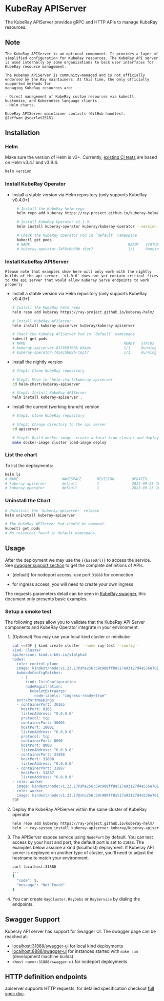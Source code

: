 <!-- markdownlint-disable MD013 -->
# KubeRay APIServer

The KubeRay APIServer provides gRPC and HTTP APIs to manage KubeRay resources.

## Note

```text
The KubeRay APIServer is an optional component. It provides a layer of simplified configuration for KubeRay resources. The KubeRay API server is used internally by some organizations to back user interfaces for KubeRay resource management.

The KubeRay APIServer is community-managed and is not officially endorsed by the Ray maintainers. At this time, the only officially supported methods for
managing KubeRay resources are:

- Direct management of KubeRay custom resources via kubectl, kustomize, and Kubernetes language clients.
- Helm charts.

KubeRay APIServer maintainer contacts (GitHub handles):
@Jeffwan @scarlet25151
```

## Installation

### Helm

Make sure the version of Helm is v3+. Currently, [existing CI tests](https://github.com/ray-project/kuberay/blob/master/.github/workflows/helm-lint.yaml) are based on Helm v3.4.1 and v3.9.4.

```sh
helm version
```

### Install KubeRay Operator

* Install a stable version via Helm repository (only supports KubeRay v0.4.0+)

  ```sh
    # Install the KubeRay helm repo
    helm repo add kuberay https://ray-project.github.io/kuberay-helm/

    # Install KubeRay Operator v1.1.0.
    helm install kuberay-operator kuberay/kuberay-operator --version v1.1.0

    # Check the KubeRay Operator Pod in `default` namespace
    kubectl get pods
    # NAME                                             READY   STATUS    RESTARTS   AGE
    # kuberay-operator-7456c6b69b-t6pt7                1/1     Running   0          172m
  ```

### Install KubeRay APIServer

```text
Please note that examples show here will only work with the nightly builds of the api-server. `v1.0.0` does not yet contain critical fixes
to the api server that would allow Kuberay Serve endpoints to work properly
```

* Install a stable version via Helm repository (only supports KubeRay v0.4.0+)

  ```sh
  # Install the KubeRay helm repo
  helm repo add kuberay https://ray-project.github.io/kuberay-helm/

  # Install KubeRay APIServer.
  helm install kuberay-apiserver kuberay/kuberay-apiserver

  # Check the KubeRay APIServer Pod in `default` namespace
  kubectl get pods
  # NAME                                             READY   STATUS    RESTARTS   AGE
  # kuberay-apiserver-857869f665-b94px               1/1     Running   0          86m
  # kuberay-operator-7456c6b69b-t6pt7                1/1     Running   0          172m
  ```

* Install the nightly version

  ```sh
  # Step1: Clone KubeRay repository

  # Step2: Move to `helm-chart/kuberay-apiserver`
  cd helm-chart/kuberay-apiserver

  # Step3: Install KubeRay APIServer
  helm install kuberay-apiserver .
  ```

* Install the current (working branch) version

  ```sh
  # Step1: Clone KubeRay repository

  # Step2: Change directory to the api server
  cd apiserver

  # Step3: Build docker image, create a local kind cluster and deploy api server (using helm)
  make docker-image cluster load-image deploy
  ```

### List the chart

To list the deployments:

```sh
helm ls
# NAME                    NAMESPACE       REVISION        UPDATED                                 STATUS          CHART                           APP VERSION
# kuberay-apiserver       default         1               2023-09-25 10:42:34.267328 +0300 EEST   deployed        kuberay-apiserver-1.0.0
# kuberay-operator        default         1               2023-09-25 10:41:48.355831 +0300 EEST   deployed        kuberay-operator-1.0.0
```

### Uninstall the Chart

```sh
# Uninstall the `kuberay-apiserver` release
helm uninstall kuberay-apiserver

# The KubeRay APIServer Pod should be removed.
kubectl get pods
# No resources found in default namespace.
```

## Usage

After the deployment we may use the `{{baseUrl}}` to access the service. See [swagger support section](https://ray-project.github.io/kuberay/components/apiserver/#swagger-support) to get the complete definitions of APIs.

* (default) for nodeport access, use port `31888` for connection

* for ingress access, you will need to create your own ingress

The requests parameters detail can be seen in [KubeRay swagger](https://github.com/ray-project/kuberay/tree/master/proto/swagger), this document only presents basic examples.

### Setup a smoke test

The following steps allow you to validate that the KubeRay API Server components and KubeRay Operator integrate in your environment.

1. (Optional) You may use your local kind cluster or minikube

    ```bash
    cat <<EOF | kind create cluster --name ray-test --config -
    kind: Cluster
    apiVersion: kind.x-k8s.io/v1alpha4
    nodes:
    - role: control-plane
      image: kindest/node:v1.23.17@sha256:59c989ff8a517a93127d4a536e7014d28e235fb3529d9fba91b3951d461edfdb
      kubeadmConfigPatches:
        - |
          kind: InitConfiguration
          nodeRegistration:
            kubeletExtraArgs:
              node-labels: "ingress-ready=true"
      extraPortMappings:
      - containerPort: 30265
        hostPort: 8265
        listenAddress: "0.0.0.0"
        protocol: tcp
      - containerPort: 30001
        hostPort: 10001
        listenAddress: "0.0.0.0"
        protocol: tcp
      - containerPort: 8000
        hostPort: 8000
        listenAddress: "0.0.0.0"
      - containerPort: 31888
        hostPort: 31888
        listenAddress: "0.0.0.0"
      - containerPort: 31887
        hostPort: 31887
        listenAddress: "0.0.0.0"
    - role: worker
      image: kindest/node:v1.23.17@sha256:59c989ff8a517a93127d4a536e7014d28e235fb3529d9fba91b3951d461edfdb
    - role: worker
      image: kindest/node:v1.23.17@sha256:59c989ff8a517a93127d4a536e7014d28e235fb3529d9fba91b3951d461edfdb
    EOF
    ```

2. Deploy the KubeRay APIServer within the same cluster of KubeRay operator

    ```sh
    helm repo add kuberay https://ray-project.github.io/kuberay-helm/
    helm -n ray-system install kuberay-apiserver kuberay/kuberay-apiserver -n ray-system --create-namespace
    ```

3. The APIServer expose service using `NodePort` by default. You can test access by your host and port, the default port is set to `31888`. The examples below assume a kind (localhost) deployment. If Kuberay API server is deployed on another type of cluster, you'll need to adjust the hostname to match your environment.

    ```sh
    curl localhost:31888
    ...
    {
      "code": 5,
      "message": "Not Found"
    }
    ```

4. You can create `RayCluster`, `RayJobs` or `RayService` by dialing the endpoints.

## Swagger Support

Kuberay API server has support for Swagger UI. The swagger page can be reached at:

* [localhost:31888/swagger-ui](localhost:31888/swagger-ui) for local kind deployments
* [localhost:8888/swagger-ui](localhost:8888/swagger-ui) for instances started with `make run` (development machine builds)
* `<host name>:31888/swagger-ui` for nodeport deployments

## HTTP definition endpoints

apiserver supports HTTP requests, for detailed specification checkout [full spec doc](HttpRequestSpec.md).
